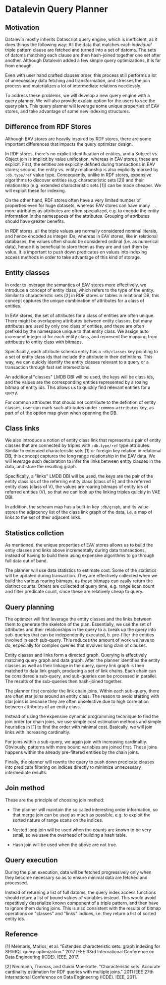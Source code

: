 # Datalevin Query Planner

## Motivation

Datalevin mostly inherits Datascript query engine, which is inefficient, as it
does things the following way: All the data that matches each *individual* triple
pattern clause are fetched and turned into a set of datoms. The sets of datoms
matching each clause are then hash-joined together one set after another.
Although Datalevin added a few simple query optimizations, it is far from enough.

Even with user hand crafted clauses order, this process still performs a lot of
unnecessary data fetching and transformation, and stresses the join process and
materializes a lot of intermediate relations needlessly.

To address these problems, we will develop a new query engine with a query
planner. We will also provide explain option for the users to see the query
plan. This query planner will leverage some unique properties of EAV stores, and
take advantage of some new indexing structures.

## Difference from RDF Stores

Although EAV stores are heavily inspired by RDF stores, there are some important
differences that impacts the query optimizer design.

In RDF stores, there's no explicit identification of entities, and a Subject vs.
Object join is implicit by value unification, whereas in EAV stores, these are
explicit.  First, the entities are explicitly defined during transactions in EAV
stores; second, the entity vs. entity relationship is also explicitly marked by
`:db.type/ref` value type. Concequently, unlike in RDF stores, expensive
algorithms to discover entities (e.g. characteristic sets [2])  and their
relationship (e.g. extended characteristic sets [1]) can be made cheaper. We
will exploit these for indexing.

On the other hand, RDF stores often have a very limited number of properties
even for huge datasets, whereas EAV stores can have many more attributes as
attributes are often specialized, e.g. to encode the entity information in the
namespaces of the attributes. Grouping of attributes should have greater benefits.

In RDF stores, all the triple values are normally considered nominal literals, and hence
encoded as integer IDs, whereas in EAV stores, like in relational databases, the
values often should be considered ordinal (i.e. as numerical data), hence it is
beneficial to store them as they are and sort them by value. It is important to push down
predicates on values into indexing access methods in order to take advantage of
this kind of storage.

## Entity classes

In order to leverage the semantics of EAV stores more effectively, we introduce
a concept of entity class, which refers to the type of the entity. Similar to
characteristic sets [2] in RDF stores or tables in relational DB, this concept
captures the unique combination of attributes for a class of entities.

In EAV stores, the set of attributes for a class of entities are often unique.
There might be overlapping attributes between entity classes, but many
attributes are used by only one class of entities, and these are often prefixed
by the namespace unique to that entity class. We assign auto increment integer
id for each entity class, and represent the mapping from attributes to entity
class with bitmaps.

Specifically, each attribute schema entry has a `:db/classes` key pointing to a
set of entity class ids that include the attribute in their definitions. This
way, we can quickly identify the entity classes relevant to a query or a
transaction through fast set intersections.

An additional "classes" LMDB DBI will be used, the keys will be class ids, and
the values are the corresponding entities represented by a roaing bitmap of
entity ids. This allows us to quickly find relevant entities for a query.

For common attributes that should not contribute to the defintion of entity
classes, user can mark such attributes under `:common-attributes` key, as part
of of the option map given when openning the DB.

## Class links

We also introduce a notion of entity class link that represents a pair of entity
classes that are connected by triples with `:db.type/ref` type attributes.
Similar to extended characteristic sets [1] or foreigin key relation in
relational DB, this concept captures the long range relationship in the EAV
data. We will leverage such declaration to infer the links between entity
classes in the data, and store the resulting graph.

Specifically, a "links" LMDB DBI will be used, the keys are the pair of the
entity class ids of the referring entity class (class of E) and the referred
entity class (class of V), the values are roaring bitmaps of entity ids of
referred entities (V), so that we can look up the linking triples quickly in VAE DBI.

In addition, the scheam map has a built-in key `:db/graph`, and its value stores
the adjacency list of the class link graph of the data, i.e. a map of links to
the set of their adjacent links.

## Statistics collction

As mentioned, the unique properties of EAV stores allows us to build the entiy
classes and links above incrementally during data transactions, instead of
having to build them using expensive algorithms to go through full data out of band.

The planner will use data statistics to estimate cost. Some of the statistics
will be updated during transaction. They are effectively collected when we build
the various roaring bitmaps, as these bitmaps can easily return the distinct
counts. Others are collected at query time, e.g. range scan count and filter
predicate count, since these are relatively cheap to query.

## Query planning

The optimzer will first leverage the entity classes and the links between them
to generate the skeleton of the plan.  Essentially, we use the set of attributes
and their relationships in the query to a. break up the query into sub-queries
that can be independently executed,  b. pre-filter the entities involved in each
sub-query.  This reduces the amount of work we have to do, especially for
complex queries that involves long clain of clauses.

Entity classes and links form a directed graph. Querying is effectively matching
query graph and data graph.  After the planner identifies the entity classes as
well as their linkage in the query, query link graph is then matched to data
link graph, producing a set of link chains. Each chain can be considered a
sub-query, and sub-queries can be processed in parallel. The results of the
sub-queries then hash-joined together.

The planner first consider the link chain joins.  Within each sub-query, there
are often  star joins around an entity class. The reason to avoid starting with star
joins is because they are often unselective due to high correlation between
attributes of an entity class.

Instead of using the expensive dynamic programming technique to find the join
order for chain joins, we use simple cost estimation methods and simple
heuristics in [1] to find the order with minimal cost. Basically, we will join
links with increasing cardinaltiy.

For joins within a sub-query, we again join with increasing cardinaltiy.
Obviously, patterns with more bound variables are joined first. These joins
happens within the already pre-filtered entities by the chain joins.

Finally, the planner will rewrite the query to push down predicate clauses into
predicate filtering on indices directly to minimize unnecessary intermediate results.

## Join method

These are the principle of choosing join method:

* The planner will maintain the so called interesting order information, so that
  merge join can be used as much as possible,  e.g. to exploit the sorted nature
  of range scans on the indices.

* Nested loop join will be used when the counts are known to be very small, so
  we save the overhead of building a hash table.

* Hash join will be used when the above are not true.

## Query execution

During the plan execution, data will be fetched progressively only when they
become necessary so as to ensure minimal data are fetched and processed.

Instead of returning a list of full datoms, the query index access functions should
return a list of bound values of variables instead. This would avoid repetitively
deserialize known component of a triple pattern, and then have to ignore them
during joins. This is also consistent with the results of bitmap operations on
"classes" and "links" indices, i.e. they return a list of sorted entity ids.

## Reference

[1] Meimaris, Marios, et al. "Extended characteristic sets: graph indexing for SPARQL query optimization." 2017 IEEE 33rd International Conference on Data Engineering (ICDE). IEEE, 2017.

[2] Neumann, Thomas, and Guido Moerkotte. "Characteristic sets: Accurate cardinality estimation for RDF queries with multiple joins." 2011 IEEE 27th International Conference on Data Engineering (ICDE). IEEE, 2011.
